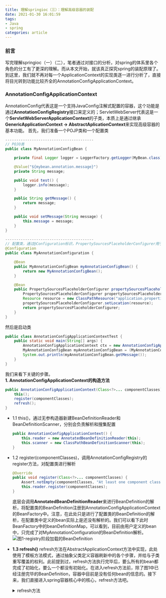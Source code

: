 ```yaml
---
title: 理解springioc（三）：理解高级容器的装配
date: 2021-01-30 16:01:59
tags:
- Java
- spring
categories: article
---
```

### 前言
写完理解springioc（一）（二），笔者通过对接口的分析，对spring的体系里各个角色的分工有了更深的理解。而从本文开始，就该真正探究spring的装配原理了。到这里，我们就不再对每一个ApplicationContext的实现类逐一进行分析了，直接将目光转到功能比较齐全的AnnotationConfigApplicationContext。
<!--more-->
### AnnotationConfigApplicationContext
AnnotationConfig代表这是一个支持JavaConfig注解式配置的容器，这个功能是通过**AnnotationConfigRegistry**接口来定义的；ServletWebServer代表这是一个**ServletWebServerApplicationContext**的子类，本质上是通过继承**GenericApplicationContext -> AbstractAplicationContext**来实现高级容器的基本功能。
首先，我们准备一个POJP类和一个配置类
```java
----------------------------------------
// POJO类
public class MyAnnotationConfigBean {

    private final Logger logger = LoggerFactory.getLogger(MyBean.class);

    @Value("${mybean.annotation.message}")
    private String message;

    public void test() {
        logger.info(message);
    }

    public String getMessage() {
        return message;
    }

    public void setMessage(String message) {
        this.message = message;
    }
}

----------------------------------------
// 配置类，通过@Configuration标识，PropertySourcesPlaceholderConfigurer用于读取.properties文件
@Configuration
public class MyAnnotationConfiguration {

    @Bean
    public MyAnnotationConfigBean myAnnotationConfigBean() {
        return new MyAnnotationConfigBean();
    }

    @Bean
    public PropertySourcesPlaceholderConfigurer propertySourcesPlaceholderConfigurer() {
        PropertySourcesPlaceholderConfigurer propertySourcesPlaceholderConfigurer = new PropertySourcesPlaceholderConfigurer();
        Resource resource = new ClassPathResource("application.properties");
        propertySourcesPlaceholderConfigurer.setLocation(resource);
        return propertySourcesPlaceholderConfigurer;
    }
}
```
然后是启动类
```java
public class AnnotationConfigApplicationContextTest {
    public static void main(String[] args) {
        AnnotationConfigApplicationContext ctx = new AnnotationConfigApplicationContext(MyAnnotationConfiguration.class);
        MyAnnotationConfigBean myAnnotationConfigBean = (MyAnnotationConfigBean) ctx.getBean("myAnnotationConfigBean");
        System.out.println(myAnnotationConfigBean.getMessage());
    }
}
```
我们来看下关键的步骤。  
**1. AnnotationConfigApplicationContext的构造方法**
```java
public AnnotationConfigApplicationContext(Class<?>... componentClasses) {
    this();
    register(componentClasses);
    refresh();
}
```
- 1.1 this()，通过无参构造器新建BeanDefinitionReader和BeanDefinitionScanner，分别会负责解析和搜集配置
    ```java
    public AnnotationConfigApplicationContext() {
        this.reader = new AnnotatedBeanDefinitionReader(this);
        this.scanner = new ClassPathBeanDefinitionScanner(this);
    }
    ```
- 1.2 register(componentClasses)，调用AnnotationConfigRegistry的register方法，对配置类进行解析
    ```java
    @Override
    public void register(Class<?>... componentClasses) {
        Assert.notEmpty(componentClasses, "At least one component class must be specified");
        this.reader.register(componentClasses);
    }
    ```
    底层会调用**AnnotatedBeanDefinitionReader**来进行BeanDefinition的解析，将配置类的BeanDefinition注册到AnnotationConfigApplicationContext的BeanFactory中。注意，在此处只是进行了配置类的BeanDefinition的解析，在配置类中定义的bean实际上是还没有解析的。我们可以看下此时BeanFactory中的beanDefinitionMap，可以看到，目前由用户定义的bean中，只完成了对MyAnnotationConfiguration的BeanDefinition解析。
    ![图1-registry阶段加载的BeanDefinition](https://xvym.gitee.io/static/理解springioc/三/图1-registry阶段加载的BeanDefinition.png)
- **1.3 refresh()**
    refresh方法在AbstractApplicationContext方法中实现，此处使用了模板方法模式，通过抽象父类定义容器刷新中的各个步骤，并给与子类重写覆盖的权利。此前提到过，refresh方法执行完毕后，要么所有的bean都完成了初始化，要么一个都没有初始化。在进入refresh方法前，除了图1中已经注册完毕的BeanDefinition，容器中目前是没有任何bean的信息的。接下来，我们直接进入spring容器核心中的核心，refresh方法吧。
    <details>
    <summary>refresh方法</summary>
    
    ```java
    @Override
	public void refresh() throws BeansException, IllegalStateException {
		synchronized (this.startupShutdownMonitor) {
			// Prepare this context for refreshing.
			prepareRefresh();

			// Tell the subclass to refresh the internal bean factory.
			ConfigurableListableBeanFactory beanFactory = obtainFreshBeanFactory();

			// Prepare the bean factory for use in this context.
			prepareBeanFactory(beanFactory);

			try {
				// Allows post-processing of the bean factory in context subclasses.
				postProcessBeanFactory(beanFactory);

				// Invoke factory processors registered as beans in the context.
				invokeBeanFactoryPostProcessors(beanFactory);

				// Register bean processors that intercept bean creation.
				registerBeanPostProcessors(beanFactory);

				// Initialize message source for this context.
				initMessageSource();

				// Initialize event multicaster for this context.
				initApplicationEventMulticaster();

				// Initialize other special beans in specific context subclasses.
				onRefresh();

				// Check for listener beans and register them.
				registerListeners();

				// Instantiate all remaining (non-lazy-init) singletons.
				finishBeanFactoryInitialization(beanFactory);

				// Last step: publish corresponding event.
				finishRefresh();
			}

			catch (BeansException ex) {
				if (logger.isWarnEnabled()) {
					logger.warn("Exception encountered during context initialization - " +
							"cancelling refresh attempt: " + ex);
				}

				// Destroy already created singletons to avoid dangling resources.
				destroyBeans();

				// Reset 'active' flag.
				cancelRefresh(ex);

				// Propagate exception to caller.
				throw ex;
			}

			finally {
				// Reset common introspection caches in Spring's core, since we
				// might not ever need metadata for singleton beans anymore...
				resetCommonCaches();
			}
		}
	}
    ```
    </details>
